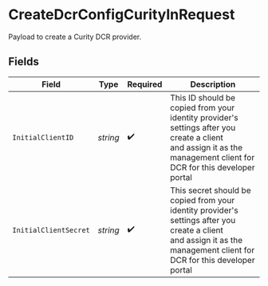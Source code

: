 # CreateDcrConfigCurityInRequest

Payload to create a Curity DCR provider.


## Fields

| Field                                                                                                                                                                   | Type                                                                                                                                                                    | Required                                                                                                                                                                | Description                                                                                                                                                             |
| ----------------------------------------------------------------------------------------------------------------------------------------------------------------------- | ----------------------------------------------------------------------------------------------------------------------------------------------------------------------- | ----------------------------------------------------------------------------------------------------------------------------------------------------------------------- | ----------------------------------------------------------------------------------------------------------------------------------------------------------------------- |
| `InitialClientID`                                                                                                                                                       | *string*                                                                                                                                                                | :heavy_check_mark:                                                                                                                                                      | This ID should be copied from your identity provider's settings after you create a client<br/>and assign it as the management client for DCR for this developer portal<br/> |
| `InitialClientSecret`                                                                                                                                                   | *string*                                                                                                                                                                | :heavy_check_mark:                                                                                                                                                      | This secret should be copied from your identity provider's settings after you create a client<br/>and assign it as the management client for DCR for this developer portal<br/> |